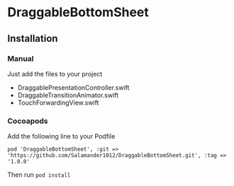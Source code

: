 # DraggableBottomSheet

## Installation

### Manual

Just add the files to your project 
- DraggablePresentationController.swift
- DraggableTransitionAnimator.swift
- TouchForwardingView.swift

### Cocoapods

Add the following line to your Podfile

`pod 'DraggableBottomSheet', :git => 'https://github.com/Salamander1012/DraggableBottomSheet.git', :tag => '1.0.0'`  

Then run `pod install`  
